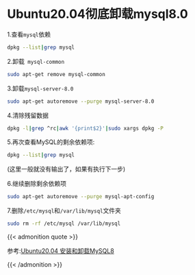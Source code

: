 # Ubuntu20.04彻底卸载mysql8.0


1.查看`mysql`依赖 

```sh
dpkg --list|grep mysql
```

2.卸载` mysql-common`

```sh
sudo apt-get remove mysql-common
```

3.卸载`mysql-server-8.0`

```sh
sudo apt-get autoremove --purge mysql-server-8.0
```

4.清除残留数据

```sh
dpkg -l|grep ^rc|awk '{print$2}'|sudo xargs dpkg -P
```

5.再次查看MySQL的剩余依赖项: 

````sh
dpkg --list|grep mysql
````

(这里一般就没有输出了，如果有执行下一步)

6.继续删除剩余依赖项

````sh
sudo apt-get autoremove --purge mysql-apt-config
````

7.删除`/etc/mysql`和`/var/lib/mysql`文件夹

```sh
sudo rm -rf /etc/mysql /var/lib/mysql
```

{{< admonition quote >}}

参考:[Ubuntu20.04 安装和卸载MySQL8](https://www.cnblogs.com/zhangxuel1ang/p/13456116.html)

{{< /admonition >}}
